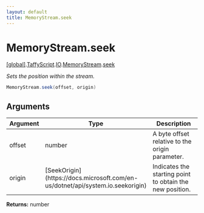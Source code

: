 ```yaml
---
layout: default
title: MemoryStream.seek
---
```


# MemoryStream.seek

[\[global\]]({{site.baseurl}}/docs/).[TaffyScript]({{site.baseurl}}/docs/TaffyScript/).[IO]({{site.baseurl}}/docs/TaffyScript/IO/).[MemoryStream]({{site.baseurl}}/docs/TaffyScript/IO/MemoryStream/).[seek]({{site.baseurl}}/docs/TaffyScript/IO/MemoryStream/seek/)

_Sets the position within the stream._

```cs
MemoryStream.seek(offset, origin)
```

## Arguments

<table>
  <col width="15%">
  <col width="15%">
  <thead>
    <tr>
      <th>Argument</th>
      <th>Type</th>
      <th>Description</th>
    </tr>
  </thead>
  <tbody>
    <tr>
      <td>offset</td>
      <td>number</td>
      <td>A byte offset relative to the origin parameter.</td>
    </tr>
    <tr>
      <td>origin</td>
      <td>[SeekOrigin](https://docs.microsoft.com/en-us/dotnet/api/system.io.seekorigin)</td>
      <td>Indicates the starting point to obtain the new position.</td>
    </tr>
  </tbody>
</table>

**Returns:** number
